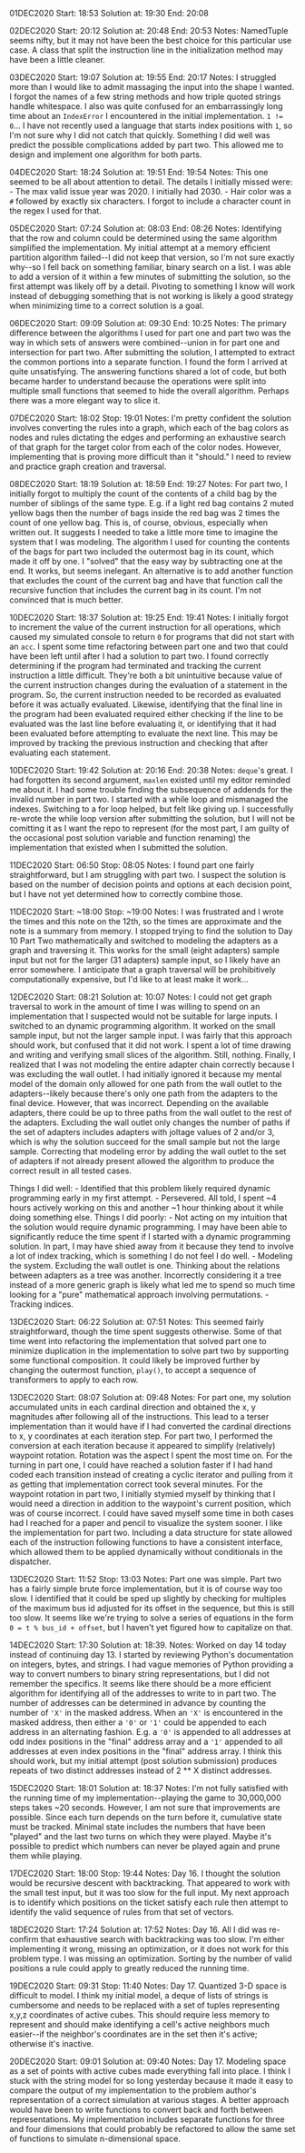 01DEC2020
Start: 18:53
Solution at: 19:30
End: 20:08

02DEC2020
Start: 20:12
Solution at: 20:48
End: 20:53
Notes: NamedTuple seems nifty, but it may not have been the best choice for this particular use case. A class that split the instruction line in the initialization method may have been a little cleaner.

03DEC2020
Start: 19:07
Solution at: 19:55
End: 20:17
Notes: I struggled more than I would like to admit massaging the input into the shape I wanted. I forgot the names of a few string methods and how triple quoted strings handle whitespace. I also was quite confused for an embarrassingly long time about an `IndexError` I encountered in the initial implementation. `1 != 0`... I have not recently used a language that starts index positions with `1`, so I'm not sure why I did not catch that quickly. Something I did well was predict the possible complications added by part two. This allowed me to design and implement one algorithm for both parts.

04DEC2020
Start: 18:24
Solution at: 19:51
End: 19:54
Notes: This one seemed to be all about attention to detail. The details I initially missed were:
    - The max valid issue year was 2020. I initially had 2030.
    - Hair color was a `#` followed by exactly six characters. I forgot to include a character count in the regex I used for that.

05DEC2020
Start: 07:24
Solution at: 08:03
End: 08:26
Notes: Identifying that the row and column could be determined using the same algorithm simplified the implementation. My initial attempt at a memory efficient partition algorithm failed--I did not keep that version, so I'm not sure exactly why--so I fell back on something familiar, binary search on a list. I was able to add a version of it within a few minutes of submitting the solution, so the first attempt was likely off by a detail. Pivoting to something I know will work instead of debugging something that is not working is likely a good strategy when minimizing time to a correct solution is a goal.

06DEC2020
Start: 09:09
Solution at: 09:30
End: 10:25
Notes: The primary difference between the algorithms I used for part one and part two was the way in which sets of answers were combined--union in for part one and intersection for part two. After submitting the solution, I attempted to extract the common portions into a separate function. I found the form I arrived at quite unsatisfying. The answering functions shared a lot of code, but both became harder to understand because the operations were split into multiple small functions that seemed to hide the overall algorithm. Perhaps there was a more elegant way to slice it.

07DEC2020
Start: 18:02
Stop: 19:01
Notes: I'm pretty confident the solution involves converting the rules into a graph, which each of the bag colors as nodes and rules dictating the edges and performing an exhaustive search of that graph for the target color from each of the color nodes. However, implementing that is proving more difficult than it "should." I need to review and practice graph creation and traversal.

08DEC2020
Start: 18:19
Solution at: 18:59
End: 19:27
Notes: For part two, I initially forgot to multiply the count of the contents of a child bag by the number of siblings of the same type. E.g. if a light red bag contains 2 muted yellow bags then the number of bags inside the red bag was 2 times the count of one yellow bag. This is, of course, obvious, especially when written out. It suggests I needed to take a little more time to imagine the system that I was modeling. The algorithm I used for counting the contents of the bags for part two included the outermost bag in its count, which made it off by one. I "solved" that the easy way by subtracting one at the end. It works, but seems inelegant. An alternative is to add another function that excludes the count of the current bag and have that function call the recursive function that includes the current bag in its count. I'm not convinced that is much better.

10DEC2020
Start: 18:37
Solution at: 19:25
End: 19:41
Notes: I initially forgot to increment the value of the current instruction for all operations, which caused my simulated console to return `0` for programs that did not start with an `acc`. I spent some time refactoring between part one and two that could have been left until after I had a solution to part two. I found correctly determining if the program had terminated and tracking the current instruction a little difficult. They're both a bit unintuitive because value of the current instruction changes during the evaluation of a statement in the program. So, the current instruction needed to be recorded as evaluated before it was actually evaluated. Likewise, identifying that the final line in the program had been evaluated required either checking if the line to be evaluated was the last line before evaluating it, or identifying that it had been evaluated before attempting to evaluate the next line. This may be improved by tracking the previous instruction and checking that after evaluating each statement.

10DEC2020
Start: 19:42
Solution at: 20:16
End: 20:38
Notes: `deque`'s great. I had forgotten its second argument, `maxlen` existed until my editor reminded me about it. I had some trouble finding the subsequence of addends for the invalid number in part two. I started with a while loop and mismanaged the indexes. Switching to a for loop helped, but felt like giving up. I successfully re-wrote the while loop version after submitting the solution, but I will not be comitting it as I want the repo to represent (for the most part, I am guilty of the occasional post solution variable and function renaming) the implementation that existed when I submitted the solution.

11DEC2020
Start: 06:50
Stop: 08:05
Notes: I found part one fairly straightforward, but I am struggling with part two. I suspect the solution is based on the number of decision points and options at each decision point, but I have not yet determined how to correctly combine those.

11DEC2020
Start: ~18:00
Stop: ~19:00
Notes: I was frustrated and I wrote the times and this note on the 12th, so the times are approximate and the note is a summary from memory. I stopped trying to find the solution to Day 10 Part Two mathematically and switched to modeling the adapters as a graph and traversing it. This works for the small (eight adapters) sample input but not for the larger (31 adapters) sample input, so I likely have an error somewhere. I anticipate that a graph traversal will be prohibitively computationally expensive, but I'd like to at least make it work...

12DEC2020
Start: 08:21
Solution at: 10:07
Notes: I could not get graph traversal to work in the amount of time I was willing to spend on an implementation that I suspected would not be suitable for large inputs. I switched to an dynamic programming algorithm. It worked on the small sample input, but not the larger sample input. I was fairly that this approach should work, but confused that it did not work. I spent a lot of time drawing and writing and verifying small slices of the algorithm. Still, nothing. Finally, I realized that I was not modeling the entire adapter chain correctly because I was excluding the wall outlet. I had initially ignored it because my mental model of the domain only allowed for one path from the wall outlet to the adapters--likely because there's only one path from the adapters to the final device. However, that was incorrect. Depending on the available adapters, there could be up to three paths from the wall outlet to the rest of the adapters. Excluding the wall outlet only changes the number of paths if the set of adapters includes adapters with joltage values of 2 and/or 3, which is why the solution succeed for the small sample but not the large sample. Correcting that modeling error by adding the wall outlet to the set of adapters if not already present allowed the algorithm to produce the correct result in all tested cases.

Things I did well:
    - Identified that this problem likely required dynamic programming early in my first attempt.
    - Persevered. All told, I spent ~4 hours actively working on this and another ~1 hour thinking about it while doing something else.
Things I did poorly:
    - Not acting on my intuition that the solution would require dynamic programming. I may have been able to significantly reduce the time spent if I started with a dynamic programming solution. In part, I may have shied away from it because they tend to involve a lot of index tracking, which is something I do not feel I do well.
    - Modeling the system. Excluding the wall outlet is one. Thinking about the relations between adapters as a tree was another. Incorrectly considering it a tree instead of a more generic graph is likely what led me to spend so much time looking for a "pure" mathematical approach involving permutations.
    - Tracking indices.

13DEC2020
Start: 06:22
Solution at: 07:51
Notes: This seemed fairly straightforward, though the time spent suggests otherwise. Some of that time went into refactoring the implementation that solved part one to minimize duplication in the implementation to solve part two by supporting some functional composition. It could likely be improved further by changing the outermost function, `play()`, to accept a sequence of transformers to apply to each row.

13DEC2020
Start: 08:07
Solution at: 09:48
Notes: For part one, my solution accumulated units in each cardinal direction and obtained the x, y magnitudes after following all of the instructions. This lead to a terser implementation than it would have if I had converted the cardinal directions to x, y coordinates at each iteration step. For part two, I performed the conversion at each iteration because it appeared to simplify (relatively) waypoint rotation. Rotation was the aspect I spent the most time on. For the turning in part one, I could have reached a solution faster if I had hand coded each transition instead of creating a cyclic iterator and pulling from it as getting that implementation correct took several minutes. For the waypoint rotation in part two, I initially stymied myself by thinking that I would need a direction in addition to the waypoint's current position, which was of course incorrect. I could have saved myself some time in both cases had I reached for a paper and pencil to visualize the system sooner. I like the implementation for part two. Including a data structure for state allowed each of the instruction following functions to have a consistent interface, which allowed them to be applied dynamically without conditionals in the dispatcher.

13DEC2020
Start: 11:52
Stop: 13:03
Notes: Part one was simple. Part two has a fairly simple brute force implementation, but it is of course way too slow. I identified that it could be sped up slightly by checking for multiples of the maximum bus id adjusted for its offset in the sequence, but this is still too slow. It seems like we're trying to solve a series of equations in the form `0 = t % bus_id + offset`, but I haven't yet figured how to capitalize on that.

14DEC2020
Start: 17:30
Solution at: 18:39.
Notes: Worked on day 14 today instead of continuing day 13. I started by reviewing Python's documentation on integers, bytes, and strings. I had vague memories of Python providing a way to convert numbers to binary string representations, but I did not remember the specifics. It seems like there should be a more efficient algorithm for identifying all of the addresses to write to in part two. The number of addresses can be determined in advance by counting the number of `'X'` in the masked address. When an `'X'` is encountered in the masked address, then either a `'0'` or `'1'` could be appended to each address in an alternating fashion. E.g. a `'0'` is appended to all addresses at odd index positions in the "final" address array and a `'1'` appended to all addresses at even index positions in the "final" address array. I think this should work, but my initial attempt (post solution submission) produces repeats of two distinct addresses instead of 2 ** X distinct addresses.

15DEC2020
Start: 18:01
Solution at: 18:37
Notes: I'm not fully satisfied with the running time of my implementation--playing the game to 30,000,000 steps takes ~20 seconds. However, I am not sure that improvements are possible. Since each turn depends on the turn before it, cumulative state must be tracked. Minimal state includes the numbers that have been "played" and the last two turns on which they were played. Maybe it's possible to predict which numbers can never be played again and prune them while playing.

17DEC2020
Start: 18:00
Stop: 19:44
Notes: Day 16. I thought the solution would be recursive descent with backtracking. That appeared to work with the small test input, but it was too slow for the full input. My next approach is to identify which positions on the ticket satisfy each rule then attempt to identify the valid sequence of rules from that set of vectors.

18DEC2020
Start: 17:24
Solution at: 17:52
Notes: Day 16. All I did was re-confirm that exhaustive search with backtracking was too slow. I'm either implementing it wrong, missing an optimization, or it does not work for this problem type. I was missing an optimization. Sorting by the number of valid positions a rule could apply to greatly reduced the running time.

19DEC2020
Start: 09:31
Stop: 11:40
Notes: Day 17. Quantized 3-D space is difficult to model. I think my initial model, a deque of lists of strings is cumbersome and needs to be replaced with a set of tuples representing x,y,z coordinates of active cubes. This should require less memory to represent and should make identifying a cell's active neighbors much easier--if the neighbor's coordinates are in the set then it's active; otherwise it's inactive.

20DEC2020
Start: 09:01
Solution at: 09:40
Notes: Day 17. Modeling space as a set of points with active cubes made everything fall into place. I think I stuck with the string model for so long yesterday because it made it easy to compare the output of my implementation to the problem author's representation of a correct simulation at various stages. A better approach would have been to write functions to convert back and forth between representations. My implementation includes separate functions for three and four dimensions that could probably be refactored to allow the same set of functions to simulate n-dimensional space.

